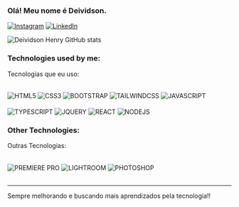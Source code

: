 ### Olá! Meu nome é Deividson.

[![Instagram](https://img.shields.io/badge/Instagram-%23E4405F.svg?style=for-the-badge&logo=Instagram&logoColor=white)](https://www.instagram.com/deividsonhenry_/)
[![LinkedIn](https://img.shields.io/badge/linkedin-%230077B5.svg?style=for-the-badge&logo=linkedin&logoColor=white)](https://www.linkedin.com/in/deividson-henrique-03654a16b/)

![Deividson Henry GitHub stats](https://github-readme-stats.vercel.app/api?username=DeividsonHenrique&show_icons=true&theme=dark) 

### Technologies used by me:
<p>Tecnologias que eu uso:</p> 
<div style="display: inline_block"><br/>
  <img align="center" alt="HTML5" src="https://img.shields.io/badge/html5-%23E34F26.svg?style=for-the-badge&logo=html5&logoColor=white">
  <img align="center" alt="CSS3" src="https://img.shields.io/badge/css3-%231572B6.svg?style=for-the-badge&logo=css3&logoColor=white">
  <img align="center" alt="BOOTSTRAP" src="https://img.shields.io/badge/bootstrap-%238511FA.svg?style=for-the-badge&logo=bootstrap&logoColor=white">
  <img align="center" alt="TAILWINDCSS" src="https://img.shields.io/badge/tailwindcss-%2338B2AC.svg?style=for-the-badge&logo=tailwind-css&logoColor=white">
  <img align="center" alt="JAVASCRIPT" src="https://img.shields.io/badge/javascript-%23323330.svg?style=for-the-badge&logo=javascript&logoColor=%23F7DF1E"><br/><br/>
  <img align="center" alt="TYPESCRIPT" src="https://img.shields.io/badge/typescript-%23007ACC.svg?style=for-the-badge&logo=typescript&logoColor=white">
  <img align="center" alt="JQUERY" src="https://img.shields.io/badge/jquery-%230769AD.svg?style=for-the-badge&logo=jquery&logoColor=white">
  <img align="center" alt="REACT" src="https://img.shields.io/badge/react-%2320232a.svg?style=for-the-badge&logo=react&logoColor=%2361DAFB">
  <img align="center" alt="NODEJS" src="https://img.shields.io/badge/node.js-6DA55F?style=for-the-badge&logo=node.js&logoColor=white">
</div>

### Other Technologies:
<p>Outras Tecnologias:</p>
<div style="display: inline_block"><br/>
  <img align="center" alt="PREMIERE PRO" src="https://img.shields.io/badge/Adobe%20Premiere%20Pro-9999FF.svg?style=for-the-badge&logo=Adobe%20Premiere%20Pro&logoColor=white">
  <img align="center" alt="LIGHTROOM" src="https://img.shields.io/badge/Adobe%20Lightroom-31A8FF.svg?style=for-the-badge&logo=Adobe%20Lightroom&logoColor=white">
  <img align="center" alt="PHOTOSHOP" src="https://img.shields.io/badge/adobe%20photoshop-%2331A8FF.svg?style=for-the-badge&logo=adobe%20photoshop&logoColor=white">
</div>
<br>
<hr>
<p>Sempre melhorando e buscando mais aprendizados pela tecnologia!!</p>
